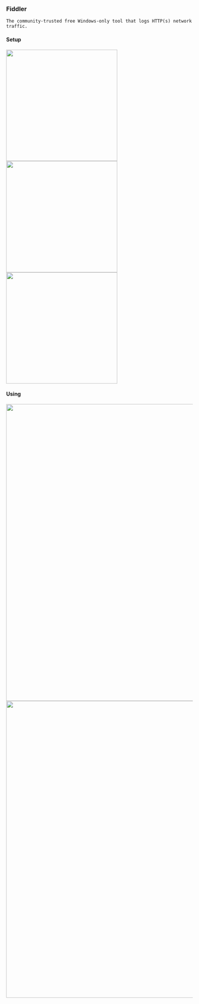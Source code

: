 ### Fiddler

```
The community-trusted free Windows-only tool that logs HTTP(s) network traffic.
```

#### Setup

<img width="300" src="https://oseongryu.github.io/img/software/fiddler_1.png"/>
<img width="300" src="https://oseongryu.github.io/img/software/fiddler_2.png"/>
<br>
<img width="300" src="https://oseongryu.github.io/img/software/fiddler_3.png"/>

#### Using

<img width="800" src="https://oseongryu.github.io/img/software/fiddler_4.png"/>
<img width="800" src="https://oseongryu.github.io/img/software/fiddler_5.png"/>
